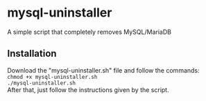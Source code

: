 # mysql-uninstaller
A simple script that completely removes MySQL/MariaDB

## Installation
Download the "mysql-uninstaller.sh" file and follow the commands:<br/>
`chmod +x mysql-uninstaller.sh`<br/>
`./mysql-uninstaller.sh`<br/>
After that, just follow the instructions given by the script.

